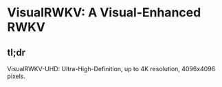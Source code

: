 # VisualRWKV: A Visual-Enhanced RWKV

## tl;dr
VisualRWKV-UHD: Ultra-High-Definition, up to 4K resolution, 4096x4096 pixels.